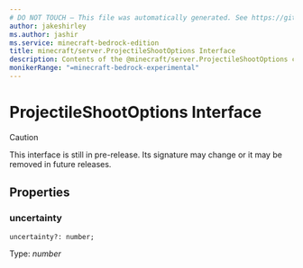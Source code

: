 ```yaml
---
# DO NOT TOUCH — This file was automatically generated. See https://github.com/mojang/minecraftapidocsgenerator to modify descriptions, examples, etc.
author: jakeshirley
ms.author: jashir
ms.service: minecraft-bedrock-edition
title: minecraft/server.ProjectileShootOptions Interface
description: Contents of the @minecraft/server.ProjectileShootOptions class.
monikerRange: "=minecraft-bedrock-experimental"
---
```

# ProjectileShootOptions Interface

> [!CAUTION]
> This interface is still in pre-release.  Its signature may change or it may be removed in future releases.

## Properties

### **uncertainty**
`uncertainty?: number;`

Type: *number*

